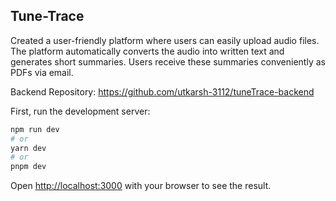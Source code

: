 ## Tune-Trace
Created a user-friendly platform where users can easily upload audio files. The platform automatically converts the audio into written text and generates short summaries. Users receive these summaries conveniently as PDFs via email.

Backend Repository: https://github.com/utkarsh-3112/tuneTrace-backend

First, run the development server:

```bash
npm run dev
# or
yarn dev
# or
pnpm dev
```

Open [http://localhost:3000](http://localhost:3000) with your browser to see the result.
